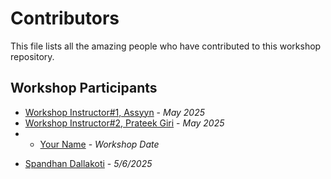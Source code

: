 # Contributors

This file lists all the amazing people who have contributed to this workshop repository.

## Workshop Participants

<!-- Add your name and GitHub username below following this format:
- [Your Name](https://github.com/your-username) - _Workshop Date_
-->

- [Workshop Instructor#1, Assyyn](https://github.com/Assyyn) - _May 2025_
- [Workshop Instructor#2, Prateek Giri](https://github.com/Prateek-Giree) - _May 2025_
- - [Your Name](https://github.com/your-username) - _Workshop Date_
<!-- New contributors add your entry above this line -->

- [Spandhan Dallakoti](https://github.com/spandan222) - _5/6/2025_
